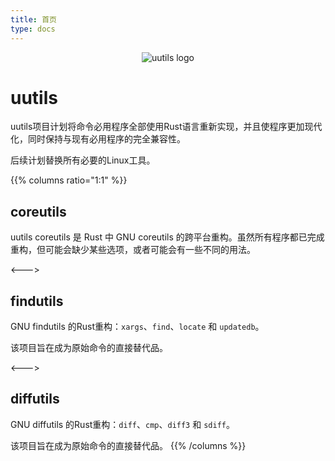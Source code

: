 ```yaml
---
title: 首页
type: docs
---
```

<center><img src="/logo.svg" alt="uutils logo" title="uutils logo" /></center>

# uutils

uutils项目计划将命令必用程序全部使用Rust语言重新实现，并且使程序更加现代化，同时保持与现有必用程序的完全兼容性。

后续计划替换所有必要的Linux工具。

{{% columns ratio="1:1"  %}} <!-- begin columns block -->

## coreutils

uutils coreutils 是 Rust 中 GNU coreutils 的跨平台重构。虽然所有程序都已完成重构，但可能会缺少某些选项，或者可能会有一些不同的用法。

<---> <!-- magic separator, between columns -->

## findutils
GNU findutils 的Rust重构：`xargs`、`find`、`locate` 和 `updatedb`。

该项目旨在成为原始命令的直接替代品。

<---> <!-- magic separator, between columns -->

## diffutils
GNU diffutils 的Rust重构：`diff`、`cmp`、`diff3` 和 `sdiff`。

该项目旨在成为原始命令的直接替代品。
{{% /columns %}}